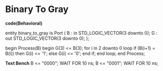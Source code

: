 # Binary To Gray

**code(Behavioral)**

entity binary_to_gray is
    Port (
        B : in STD_LOGIC_VECTOR(3 downto 0);
        G : out STD_LOGIC_VECTOR(3 downto 0);
    );

begin 
Process(B)
begin
G(3) <= B(3);
for i in 2 downto 0 loop
if (B(i+1) = B(i)) then
G(i) <= '1';
else
G(i) <= '0';
end if;
end loop;
end Process;

**Text Bench**
B <= "0000"; WAIT FOR 10 ns; 
B <= "0001"; WAIT FOR 10 ns; 